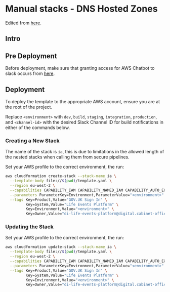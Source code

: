 # Manual stacks - DNS Hosted Zones

Edited
from [here](https://github.com/alphagov/di-accounts-infra/blob/9ddff8f2f9683a518a6a844c3918bfa67cae53e1/platform-dns/README.md).

## Intro

## Pre Deployment

Before deployment, make sure that granting access for AWS Chatbot to slack occurs
from [here](https://govukverify.atlassian.net/wiki/spaces/PLAT/pages/3377168419/Slack+build+notifications+-+via+AWS+Chatbot).

## Deployment

To deploy the template to the appropriate AWS account, ensure you are at the root of the project.

Replace `<environment>` with `dev`, `build`, `staging`, `integration`, `production`, and `<channel-id>` with the desired
Slack Channel ID for build notifications in either of the commands below.

### Creating a New Stack

The name of the stack is `ia`, this is due to limitations in the allowed length of the nested stacks when calling them
from secure pipelines.

Set your AWS profile to the correct environment, the run:

```bash
aws cloudformation create-stack --stack-name ia \
  --template-body file://$(pwd)/template.yaml \
  --region eu-west-2 \
  --capabilities CAPABILITY_IAM CAPABILITY_NAMED_IAM CAPABILITY_AUTO_EXPAND \
  --parameters ParameterKey=Environment,ParameterValue="<environment>" ParameterKey=SlackChannelId,ParameterValue="<channel-id>" \
  --tags Key=Product,Value="GOV.UK Sign In" \
         Key=System,Value="Life Events Platform" \
         Key=Environment,Value="<environment>" \
         Key=Owner,Value="di-life-events-platform@digital.cabinet-office.gov.uk"
```

### Updating the Stack

Set your AWS profile to the correct environment, the run:

```bash
aws cloudformation update-stack --stack-name ia \
  --template-body file://$(pwd)/template.yaml \
  --region eu-west-2 \
  --capabilities CAPABILITY_IAM CAPABILITY_NAMED_IAM CAPABILITY_AUTO_EXPAND \
  --parameters ParameterKey=Environment,ParameterValue="<environment>" ParameterKey=SlackChannelId,ParameterValue="<channel-id>" \
  --tags Key=Product,Value="GOV.UK Sign In" \
         Key=System,Value="Life Events Platform" \
         Key=Environment,Value="<environment>" \
         Key=Owner,Value="di-life-events-platform@digital.cabinet-office.gov.uk"
```
